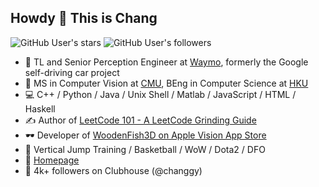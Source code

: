 ## Howdy 👋 This is Chang

![GitHub User's stars](https://img.shields.io/github/stars/changgyhub?style=flat-square&logo=github)
![GitHub User's followers](https://img.shields.io/github/followers/changgyhub?style=flat-square&logo=github)

- 🚖 TL and Senior Perception Engineer at [Waymo](https://www.waymo.com), formerly the Google self-driving car project
- 🏫 MS in Computer Vision at [CMU](https://www.cmu.edu/), BEng in Computer Science at [HKU](https://hku.hk/)
- 💻 C++ / Python / Java / Unix Shell / Matlab / JavaScript / HTML / Haskell
- ✍️ Author of [LeetCode 101 - A LeetCode Grinding Guide](https://github.com/changgyhub/leetcode_101)
- 🕶 Developer of [WoodenFish3D on Apple Vision App Store](https://apps.apple.com/us/app/wooden-fish-3d/id6478897541)
- 🏀 Vertical Jump Training / Basketball / WoW / Dota2 / DFO
- 🏡 [Homepage](https://www.changgy.com/)
- 📢 4k+ followers on Clubhouse (@changgy)
